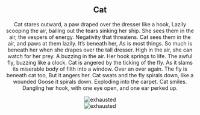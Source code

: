 <div align="center">

## Cat

Cat stares outward, a paw draped over the dresser like a hook,
Lazily scooping the air, bailing out the tears sinking her ship.
She sees them in the air, the vespers of energy. Negativity that threatens.
Cat sees them in the air, and paws at them lazily. 
It’s beneath her,
As is most things. 
So much is beneath her when she drapes over the tall dresser.
High in the air, she can watch for her prey. 
A buzzing in the air. Her hook springs to life.
The awful fly, buzzing like a clock. 
Cat is angered by the ticking of the fly. 
As it slams its miserable body of filth into a window. 
Over an over again. The fly is beneath cat too,
But it angers her.
Cat swats and the fly spirals down, like a wounded Goose it spirals down.
Exploding into the carpet. 
Cat smiles.
Dangling her hook, with one eye open, and one ear perked up.



<div style="display: flex; align-items: center; justify-content: center; max-width: 100%;">
    <img src="/writing/images/cat_fly.png" alt="exhausted" style="max-width: 100%; max-height: 100%;">
</div>


<div style="display: flex; align-items: center; justify-content: center; max-width: 100%;">
    <img src="/writing/images/cat.png" alt="exhausted" style="max-width: 100%; max-height: 100%;">
</div>